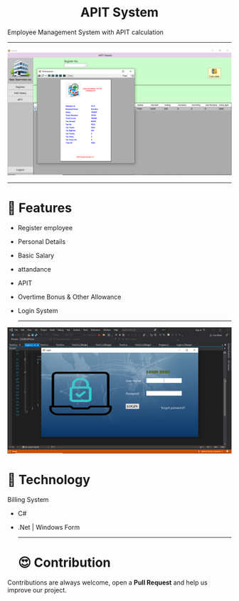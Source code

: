 <h1 align="center">APIT System</h1>
Employee Management System with APIT calculation

<hr/>

![background](https://github.com/MaYahya/APIT-SYSTEM/blob/main/apitttt.png)

<hr/>

# 🍿 Features 
- Register employee
- Personal Details
- Basic Salary
- attandance
- APIT
- Overtime Bonus & Other Allowance
- Login System
  
  <hr/>


![background](https://github.com/MaYahya/APIT-SYSTEM/blob/main/apitt.png)


# 🍿 Technology

Billing System

- C#
- .Net | Windows Form

  <hr/>

    # 😍 Contribution
Contributions are always welcome, open a **Pull Request** and help us improve our project.
